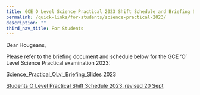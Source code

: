 ```yaml
---
title: GCE O Level Science Practical 2023 Shift Schedule and Briefing Slides
permalink: /quick-links/for-students/science-practical-2023/
description: ""
third_nav_title: For Students
---
```

Dear Hougeans,

Please refer to the briefing document and schedule below for the GCE ‘O’ Level Science Practical examination 2023:

[Science\_Practical\_OLvl\_Briefing\_Slides 2023](https://www.hougangsec.moe.edu.sg/files/Timetables/science_practical_olvl_briefing_slides%202023.pdf)

[Students O Level Practical Shift Schedule 2023_revised 20 Sept](/files/Timetables/students%20o%20level%20practical%20shift%20schedule%202023_revised%2020%20sept.pdf)